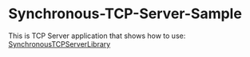 # Synchronous-TCP-Server-Sample
This is TCP Server application that shows how to use: [SynchronousTCPServerLibrary](https://github.com/WithoutCaps/SynchronousTCPServerLibrary)


